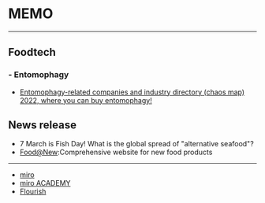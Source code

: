 # __MEMO__  
_ _ _  
## __Foodtech__  
### - __Entomophagy__  
* [Entomophagy-related companies and industry directory (chaos map) 2022, where you can buy entomophagy!](https://semitama.jp/column/3287/)  


## __News release__  
* 7 March is Fish Day! What is the global spread of "alternative seafood"?  
* [Food@New](http://foodsnews.com/):Comprehensive website for new food products  
_ _ _  
* [miro](https://miro.com/ja/index/)
* [miro ACADEMY](https://academy.miro.com/)
* [Flourish](https://flourish.studio/resources/webinar/)
